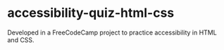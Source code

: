 # accessibility-quiz-html-css
Developed in a FreeCodeCamp project to practice accessibility in HTML and CSS.
